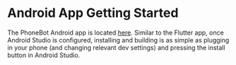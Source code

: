 # Android App Getting Started

The PhoneBot Android app is located [here](https://github.com/vi-robotics/phonebot_android). Similar to the Flutter app, once Android Studio is configured, installing and building is as simple as plugging in your phone (and changing relevant dev settings) and pressing the install button in Android Studio.

